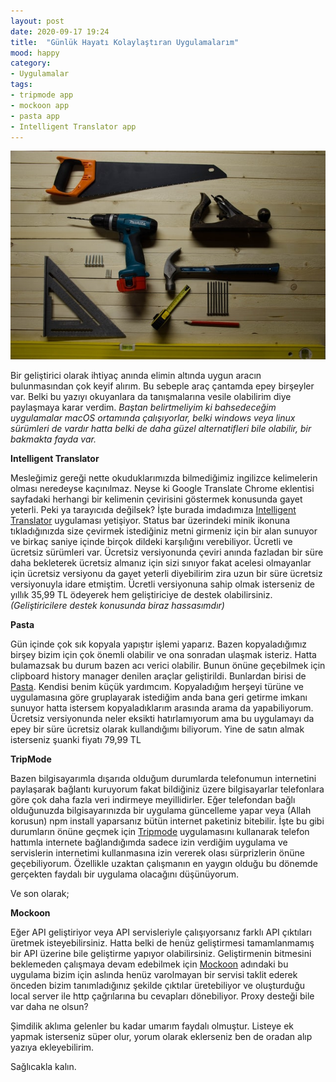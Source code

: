 ```yaml
---
layout: post
date: 2020-09-17 19:24
title:  "Günlük Hayatı Kolaylaştıran Uygulamalarım"
mood: happy
category: 
- Uygulamalar
tags:
- tripmode app
- mockoon app
- pasta app
- Intelligent Translator app
---
```

![Photo by Eugen on Unsplash](https://github.com/inarli/inarli.github.io/blob/master/assets/img/eugen-str-CrhsIRY3JWY-unsplash%20(1).jpg)

Bir geliştirici olarak ihtiyaç anında elimin altında uygun aracın bulunmasından çok keyif alırım. Bu sebeple araç çantamda epey birşeyler var. Belki bu yazıyı okuyanlara da tanışmalarına vesile olabilirim diye paylaşmaya karar verdim. *Baştan belirtmeliyim ki bahsedeceğim uygulamalar macOS ortamında çalışıyorlar, belki windows veya linux sürümleri de vardır hatta belki de daha güzel alternatifleri bile olabilir, bir bakmakta fayda var.*

<!--more-->

**Intelligent Translator**

Mesleğimiz gereği nette okuduklarımızda bilmediğimiz ingilizce kelimelerin olması neredeyse kaçınılmaz. Neyse ki Google Translate Chrome eklentisi sayfadaki herhangi bir kelimenin çevirisini göstermek konusunda gayet yeterli. Peki ya tarayıcıda değilsek? İşte burada imdadımıza [Intelligent Translator](https://apps.apple.com/us/app/intelligent-translator/id1217010477?mt=12) uygulaması yetişiyor. Status bar üzerindeki minik ikonuna tıkladığınızda size çevirmek istediğiniz metni girmeniz için bir alan sunuyor ve birkaç saniye içinde birçok dildeki karşılığını verebiliyor. Ücretli ve ücretsiz sürümleri var. Ücretsiz versiyonunda çeviri anında fazladan bir süre daha bekleterek ücretsiz almanız için sizi sınıyor fakat acelesi olmayanlar için ücretsiz versiyonu da gayet yeterli diyebilirim zira uzun bir süre ücretsiz versiyonuyla idare etmiştim. Ücretli versiyonuna sahip olmak isterseniz de yıllık 35,99 TL ödeyerek hem geliştiriciye de destek olabilirsiniz. *(Geliştiricilere destek konusunda biraz hassasımdır)*

**Pasta**

Gün içinde çok sık kopyala yapıştır işlemi yaparız. Bazen kopyaladığımız birşey bizim için çok önemli olabilir ve ona sonradan ulaşmak isteriz. Hatta bulamazsak bu durum bazen acı verici olabilir. Bunun önüne geçebilmek için clipboard history manager denilen araçlar geliştirildi. Bunlardan birisi de [Pasta](https://getpasta.com/).
Kendisi benim küçük yardımcım. Kopyaladığım herşeyi türüne ve uygulamasına göre gruplayarak istediğim anda bana geri getirme imkanı sunuyor hatta istersem kopyaladıklarım arasında arama da yapabiliyorum. Ücretsiz versiyonunda neler eksikti hatırlamıyorum ama bu uygulamayı da epey bir süre ücretsiz olarak kullandığımı biliyorum. Yine de satın almak isterseniz şuanki fiyatı 79,99 TL

**TripMode**

Bazen bilgisayarımla dışarıda olduğum durumlarda telefonumun internetini paylaşarak bağlantı kuruyorum fakat bildiğiniz üzere bilgisayarlar telefonlara göre çok daha fazla veri indirmeye meyillidirler. Eğer telefondan bağlı olduğunuzda bilgisayarınızda bir uygulama güncelleme yapar veya (Allah korusun) npm install yaparsanız bütün internet paketiniz bitebilir. İşte bu gibi durumların önüne geçmek için [Tripmode](https://www.tripmode.ch/) uygulamasını kullanarak telefon hattımla internete bağlandığımda sadece izin verdiğim uygulama ve servislerin internetimi kullanmasına izin vererek olası sürprizlerin önüne geçebiliyorum. Özellikle uzaktan çalışmanın en yaygın olduğu bu dönemde gerçekten faydalı bir uygulama olacağını düşünüyorum.

Ve son olarak;

**Mockoon**

Eğer API geliştiriyor veya API servisleriyle çalışıyorsanız farklı API çıktıları üretmek isteyebilirsiniz. Hatta belki de henüz geliştirmesi tamamlanmamış bir API üzerine bile geliştirme yapıyor olabilirsiniz. Geliştirmenin bitmesini beklemeden çalışmaya devam edebilmek için [Mockoon](https://mockoon.com/) adındaki bu uygulama bizim için aslında henüz varolmayan bir servisi taklit ederek önceden bizim tanımladığınız şekilde çıktılar üretebiliyor ve oluşturduğu local server ile http çağrılarına bu cevapları dönebiliyor. Proxy desteği bile var daha ne olsun?

Şimdilik aklıma gelenler bu kadar umarım faydalı olmuştur. Listeye ek yapmak isterseniz süper olur, yorum olarak eklerseniz ben de oradan alıp yazıya ekleyebilirim.

Sağlıcakla kalın.








